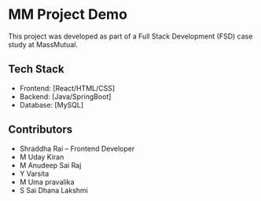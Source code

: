 # MM Project Demo

This project was developed as part of a Full Stack Development (FSD) case study at MassMutual.

## Tech Stack
- Frontend: [React/HTML/CSS]
- Backend: [Java/SpringBoot]
- Database: [MySQL]

## Contributors
- Shraddha Rai – Frontend Developer
- M Uday Kiran
- M Anudeep Sai Raj
- Y Varsita
- M Uma pravalika
- S Sai Dhana Lakshmi


